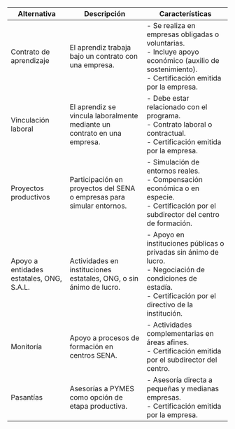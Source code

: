 | Alternativa                          | Descripción                                                              | Características                                                         |
|--------------------------------------|--------------------------------------------------------------------------|-------------------------------------------------------------------------|
| Contrato de aprendizaje              | El aprendiz trabaja bajo un contrato con una empresa.                     | - Se realiza en empresas obligadas o voluntarias. <br> - Incluye apoyo económico (auxilio de sostenimiento). <br> - Certificación emitida por la empresa. |
| Vinculación laboral                  | El aprendiz se vincula laboralmente mediante un contrato en una empresa.  | - Debe estar relacionado con el programa. <br> - Contrato laboral o contractual. <br> - Certificación emitida por la empresa. |
| Proyectos productivos                | Participación en proyectos del SENA o empresas para simular entornos.     | - Simulación de entornos reales. <br> - Compensación económica o en especie. <br> - Certificación por el subdirector del centro de formación. |
| Apoyo a entidades estatales, ONG, S.A.L. | Actividades en instituciones estatales, ONG, o sin ánimo de lucro.        | - Apoyo en instituciones públicas o privadas sin ánimo de lucro. <br> - Negociación de condiciones de estadía. <br> - Certificación por el directivo de la institución. |
| Monitoría                            | Apoyo a procesos de formación en centros SENA.                           | - Actividades complementarias en áreas afines. <br> - Certificación emitida por el subdirector del centro. |
| Pasantías                            | Asesorías a PYMES como opción de etapa productiva.                        | - Asesoría directa a pequeñas y medianas empresas. <br> - Certificación emitida por la empresa. |
